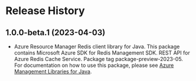 # Release History

## 1.0.0-beta.1 (2023-04-03)

- Azure Resource Manager Redis client library for Java. This package contains Microsoft Azure SDK for Redis Management SDK. REST API for Azure Redis Cache Service. Package tag package-preview-2023-05. For documentation on how to use this package, please see [Azure Management Libraries for Java](https://aka.ms/azsdk/java/mgmt).
